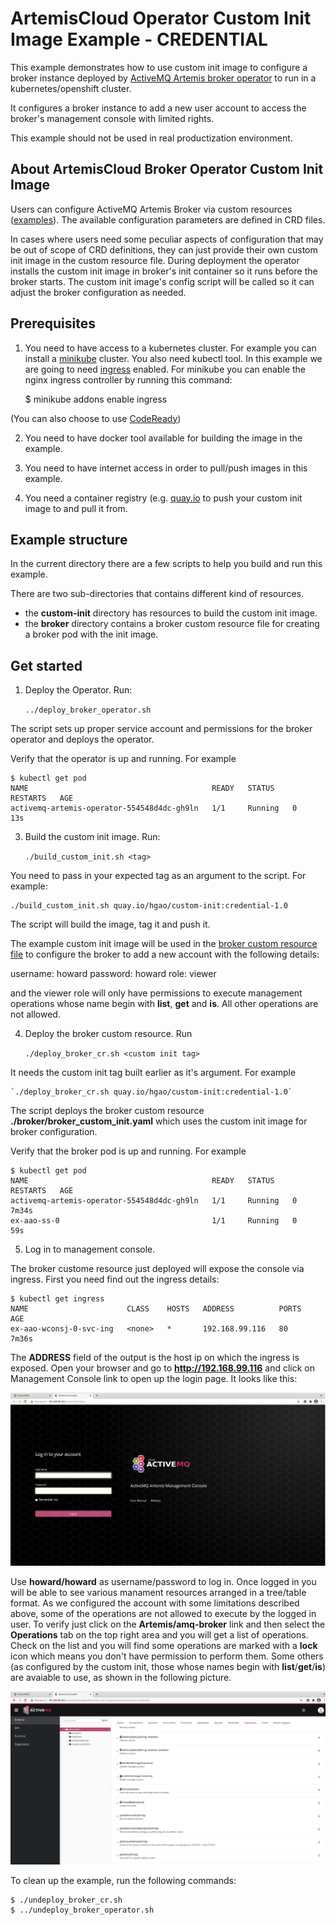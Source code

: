 # ArtemisCloud Operator Custom Init Image Example - CREDENTIAL

This example demonstrates how to use custom init image to configure
a broker instance deployed by [ActiveMQ Artemis broker operator](https://github.com/artemiscloud/activemq-artemis-operator) to run in a kubernetes/openshift cluster.

It configures a broker instance to add a new user account to access the broker's management console with limited rights.

This example should not be used in real productization environment.

## About ArtemisCloud Broker Operator Custom Init Image

Users can configure ActiveMQ Artemis Broker via custom resources ([examples](https://github.com/artemiscloud/activemq-artemis-operator/tree/master/deploy/examples)). The available configuration parameters are defined in CRD files.

In cases where users need some peculiar aspects of configuration that may be out of scope of CRD definitions,
they can just provide their own custom init image in the custom resource file. During deployment the operator installs the custom init image in broker's init container so it runs before the broker starts. The custom init image's config script will be called so it can adjust the broker configuration as needed.

## Prerequisites

1. You need to have access to a kubernetes cluster. For example you can install a [minikube](https://minikube.sigs.k8s.io/docs/) cluster.  You also need kubectl tool. In this example we are going to need [ingress](https://kubernetes.io/docs/concepts/services-networking/ingress/) enabled. For minikube you can enable the nginx ingress controller by running this command:

   $ minikube addons enable ingress
 
(You can also choose to use [CodeReady](https://developers.redhat.com/products/codeready-containers/overview))

2. You need to have docker tool available for building the image in the example.

3. You need to have internet access in order to pull/push images in this example.

4. You need a container registry (e.g. [quay.io](https://quay.io) to push your custom init image to and pull it from.

## Example structure

In the current directory there are a few scripts to help you build and run this example.

There are two sub-directories that contains different kind of resources.

- the **custom-init** directory has resources to build the custom init image.
- the **broker** directory contains a broker custom resource file for creating a broker pod with the init image.

## Get started

1. Deploy the Operator. Run:

    `../deploy_broker_operator.sh`

The script sets up proper service account and permissions for the broker operator and deploys the operator.

Verify that the operator is up and running. For example

    $ kubectl get pod
    NAME                                         READY   STATUS    RESTARTS   AGE
    activemq-artemis-operator-554548d4dc-gh9ln   1/1     Running   0          13s

3. Build the custom init image. Run:

    `./build_custom_init.sh <tag>`

You need to pass in your expected tag as an argument to the script.
For example:

    ./build_custom_init.sh quay.io/hgao/custom-init:credential-1.0

The script will build the image, tag it and push it.

The example custom init image will be used in the [broker custom resource file](broker/broker_custom_init.yaml) to configure the broker to add a new account with the following details:

   username: howard
   password: howard
   role: viewer

and the viewer role will only have permissions to execute management operations whose name begin with **list**, **get** and **is**. All other operations are not allowed. 

4. Deploy the broker custom resource. Run

    `./deploy_broker_cr.sh <custom init tag>`

It needs the custom init tag built earlier as it's argument. For example

    `./deploy_broker_cr.sh quay.io/hgao/custom-init:credential-1.0`

The script deploys the broker custom resource **./broker/broker_custom_init.yaml** which uses the custom init image for broker configuration.

Verify that the broker pod is up and running. For example

    $ kubectl get pod
    NAME                                         READY   STATUS    RESTARTS   AGE
    activemq-artemis-operator-554548d4dc-gh9ln   1/1     Running   0          7m34s
    ex-aao-ss-0                                  1/1     Running   0          59s

5. Log in to management console.

The broker custome resource just deployed will expose the console via ingress. First you need find out the ingress details:

    $ kubectl get ingress
    NAME                      CLASS    HOSTS   ADDRESS          PORTS   AGE
    ex-aao-wconsj-0-svc-ing   <none>   *       192.168.99.116   80      7m36s

The **ADDRESS** field of the output is the host ip on which the ingress is exposed. 
Open your browser and go to **http://192.168.99.116** and click on Management Console link to open up the login page. It looks like this:

![The login page](credential-login.png "Management console - login")

Use **howard/howard** as username/password to log in. Once logged in you will be able to see various manament resources arranged in a tree/table format.
As we configured the account with some limitations described above, some of the operations are not allowed to execute by the logged in user. To verify just click on the **Artemis/amq-broker** link and then select the **Operations** tab on the top right area and you will get a list of operations. Check on the list and you will find some operations are marked with a **lock** icon which means you don't have permission to perform them. Some others (as configured by the custom init, those whose names begin with **list**/**get**/**is**) are avaiable to use, as shown in the following picture.

![The main page](credential-operations.png "Management console - operations")

To clean up the example, run the following commands:

    $ ./undeploy_broker_cr.sh
    $ ../undeploy_broker_operator.sh



